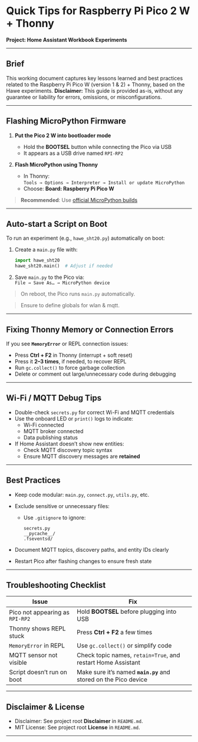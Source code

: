# Quick Tips for Raspberry Pi Pico 2 W + Thonny

**Project: Home Assistant Workbook Experiments**

---

## Brief
This working document captures key lessons learned and best practices related to the Raspberry Pi Pico W (version 1 & 2) + Thonny, based on the Hawe experiments.
**Disclaimer:** This guide is provided as-is, without any guarantee or liability for errors, omissions, or misconfigurations.

---

## Flashing MicroPython Firmware

1. **Put the Pico 2 W into bootloader mode**  
   - Hold the **BOOTSEL** button while connecting the Pico via USB  
   - It appears as a USB drive named `RPI-RP2`

2. **Flash MicroPython using Thonny**  
   - In Thonny:  
     `Tools → Options → Interpreter → Install or update MicroPython`  
   - Choose: **Board: Raspberry Pi Pico W**

> **Recommended**: Use [official MicroPython builds](https://micropython.org/download/rp2-pico-w/)

---

## Auto-start a Script on Boot

To run an experiment (e.g., `hawe_sht20.py`) automatically on boot:

1. Create a `main.py` file with:

   ```python
   import hawe_sht20
   hawe_sht20.main()  # Adjust if needed
   ```

2. Save `main.py` to the Pico via:  
   `File → Save As… → MicroPython device`

> On reboot, the Pico runs `main.py` automatically.

> Ensure to define globals for wlan & mqtt.

---

## Fixing Thonny Memory or Connection Errors

If you see **`MemoryError`** or REPL connection issues:

- Press **Ctrl + F2** in Thonny (interrupt + soft reset)
- Press it **2–3 times**, if needed, to recover REPL
- Run `gc.collect()` to force garbage collection
- Delete or comment out large/unnecessary code during debugging

---

## Wi-Fi / MQTT Debug Tips

- Double-check `secrets.py` for correct Wi-Fi and MQTT credentials
- Use the onboard LED or `print()` logs to indicate:
  - Wi-Fi connected
  - MQTT broker connected
  - Data publishing status
- If Home Assistant doesn’t show new entities:
  - Check MQTT discovery topic syntax
  - Ensure MQTT discovery messages are **retained**

---

## Best Practices

- Keep code modular: `main.py`, `connect.py`, `utils.py`, etc.
- Exclude sensitive or unnecessary files:
  - Use `.gitignore` to ignore:

    ```
    secrets.py
    __pycache__/
    .fseventsd/
    ```

- Document MQTT topics, discovery paths, and entity IDs clearly
- Restart Pico after flashing changes to ensure fresh state

---

## Troubleshooting Checklist

| Issue                           | Fix                                                                 |
|--------------------------------|----------------------------------------------------------------------|
| Pico not appearing as `RPI-RP2` | Hold **BOOTSEL** before plugging into USB                           |
| Thonny shows REPL stuck         | Press **Ctrl + F2** a few times                                     |
| `MemoryError` in REPL           | Use `gc.collect()` or simplify code                                 |
| MQTT sensor not visible         | Check topic names, `retain=True`, and restart Home Assistant        |
| Script doesn’t run on boot      | Make sure it’s named **`main.py`** and stored on the Pico device    |

---

## Disclaimer & License

- Disclaimer: See project root **Disclaimer** in `README.md`.
- MIT License: See project root **License** in `README.md`.

---
